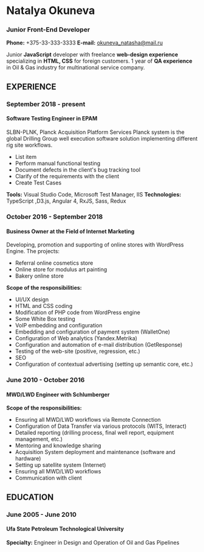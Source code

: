 # Natalya Okuneva 
###  Junior Front-End Developer
**Phone:** +375-33-333-3333
**E-mail:** okuneva_natasha@mail.ru

Junior **JavaScript** developer with freelance **web-design experience** specializing in **HTML, CSS** for foreign customers. 1 year of **QA experience** in Oil & Gas industry for multinational service company. 

## EXPERIENCE

### September 2018 - present
#### Software Testing Engineer in EPAM

SLBN-PLNK, Planck Acquisition Platform Services Planck system is the global Drilling Group well execution software solution implementing different rig site workflows. 
 - List item
 - Perform manual functional testing
 - Document defects in the client's bug tracking tool 
 - Clarify of the requirements with the client 
 - Create Test Cases
 
 **Tools:** Visual Studio Code, Microsoft Test Manager, IIS
 **Technologies:** TypeScript ,D3.js, Angular 4, RxJS, Sass, Redux

### October 2016 - September 2018 
#### Business Owner at the Field of Internet Marketing

Developing, promotion and supporting of online stores with WordPress Engine. The projects:
 - Referral online cosmetics store
 - Online store for modulus art painting
 - Bakery online store
 
**Scope of the responsibilities:**
 - UI/UX design
 - HTML and CSS coding
 - Modification of PHP code from WordPress engine
 - Some White Box testing
 - VoIP embedding and configuration
 - Embedding and configuration of payment system (WalletOne)
 - Configuration of Web analytics (Yandex.Metrika)
 - Configuration and automation of e-mail distribution (GetResponse)
 - Testing of the web-site (positive, regression, etc.)
 - SEO
 - Configuration of contextual advertising (setting up semantic core, etc.)

### June 2010 - October 2016
#### MWD/LWD Engineer with Schlumberger
**Scope of the responsibilities:**

 - Ensuring all MWD/LWD workflows via Remote Connection
 - Configuration of Data Transfer via various protocols (WITS, Interact)
 - Detailed reporting (drilling process, final well report, equipment management, etc.)
 - Mentoring and knowledge sharing
 - Acquisition System deployment and maintenance (software and hardware)
 - Setting up satellite system (Internet)
 - Ensuring all MWD/LWD workflows
 - Communication with client

## EDUCATION
### June 2005 - June 2010
#### Ufa State Petroleum Technological University
**Specialty:** Engineer in Design and Operation of Oil and Gas Pipelines